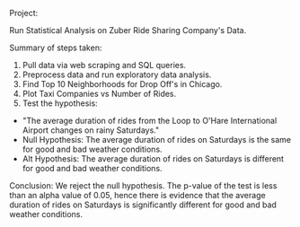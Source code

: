Project:

Run Statistical Analysis on Zuber Ride Sharing Company's Data.

Summary of steps taken:
1. Pull data via web scraping and SQL queries.
2. Preprocess data and run exploratory data analysis.
3. Find Top 10 Neighborhoods for Drop Off's in Chicago.
4. Plot Taxi Companies vs Number of Rides.
5. Test the hypothesis:
- "The average duration of rides from the Loop to O'Hare International Airport changes on rainy Saturdays."
- Null Hypothesis: The average duration of rides on Saturdays is the same for good and bad weather conditions.
- Alt Hypothesis: The average duration of rides on Saturdays is different for good and bad weather conditions.

Conclusion: We reject the null hypothesis. The p-value of the test is less than an alpha value of 0.05, 
hence there is evidence that the average duration of rides on Saturdays is significantly different for good and bad weather conditions.
 
